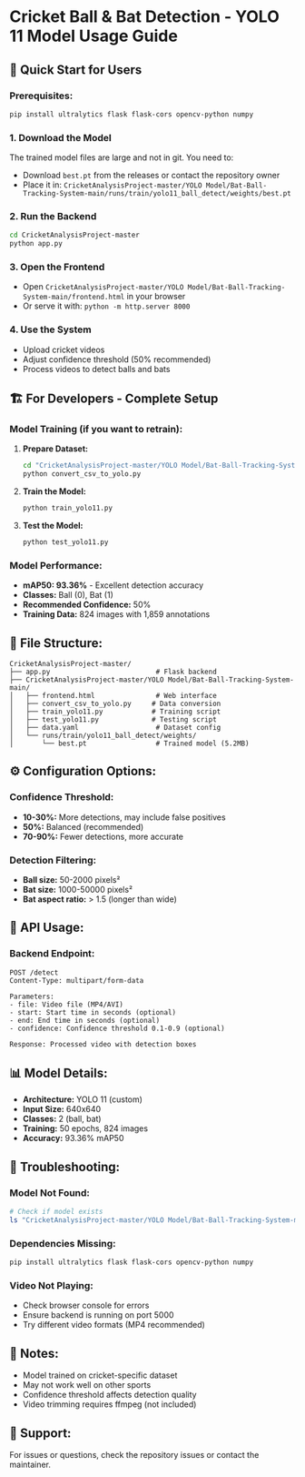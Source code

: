 # Cricket Ball & Bat Detection - YOLO 11 Model Usage Guide

## 🎯 **Quick Start for Users**

### **Prerequisites:**
```bash
pip install ultralytics flask flask-cors opencv-python numpy
```

### **1. Download the Model**
The trained model files are large and not in git. You need to:
- Download `best.pt` from the releases or contact the repository owner
- Place it in: `CricketAnalysisProject-master/YOLO Model/Bat-Ball-Tracking-System-main/runs/train/yolo11_ball_detect/weights/best.pt`

### **2. Run the Backend**
```bash
cd CricketAnalysisProject-master
python app.py
```

### **3. Open the Frontend**
- Open `CricketAnalysisProject-master/YOLO Model/Bat-Ball-Tracking-System-main/frontend.html` in your browser
- Or serve it with: `python -m http.server 8000`

### **4. Use the System**
- Upload cricket videos
- Adjust confidence threshold (50% recommended)
- Process videos to detect balls and bats

## 🏗️ **For Developers - Complete Setup**

### **Model Training (if you want to retrain):**

1. **Prepare Dataset:**
   ```bash
   cd "CricketAnalysisProject-master/YOLO Model/Bat-Ball-Tracking-System-main"
   python convert_csv_to_yolo.py
   ```

2. **Train the Model:**
   ```bash
   python train_yolo11.py
   ```

3. **Test the Model:**
   ```bash
   python test_yolo11.py
   ```

### **Model Performance:**
- **mAP50: 93.36%** - Excellent detection accuracy
- **Classes:** Ball (0), Bat (1)
- **Recommended Confidence:** 50%
- **Training Data:** 824 images with 1,859 annotations

## 📁 **File Structure:**
```
CricketAnalysisProject-master/
├── app.py                          # Flask backend
├── CricketAnalysisProject-master/YOLO Model/Bat-Ball-Tracking-System-main/
│   ├── frontend.html               # Web interface
│   ├── convert_csv_to_yolo.py     # Data conversion
│   ├── train_yolo11.py            # Training script
│   ├── test_yolo11.py             # Testing script
│   ├── data.yaml                   # Dataset config
│   └── runs/train/yolo11_ball_detect/weights/
│       └── best.pt                 # Trained model (5.2MB)
```

## ⚙️ **Configuration Options:**

### **Confidence Threshold:**
- **10-30%:** More detections, may include false positives
- **50%:** Balanced (recommended)
- **70-90%:** Fewer detections, more accurate

### **Detection Filtering:**
- **Ball size:** 50-2000 pixels²
- **Bat size:** 1000-50000 pixels²
- **Bat aspect ratio:** > 1.5 (longer than wide)

## 🚀 **API Usage:**

### **Backend Endpoint:**
```
POST /detect
Content-Type: multipart/form-data

Parameters:
- file: Video file (MP4/AVI)
- start: Start time in seconds (optional)
- end: End time in seconds (optional)
- confidence: Confidence threshold 0.1-0.9 (optional)

Response: Processed video with detection boxes
```

## 📊 **Model Details:**
- **Architecture:** YOLO 11 (custom)
- **Input Size:** 640x640
- **Classes:** 2 (ball, bat)
- **Training:** 50 epochs, 824 images
- **Accuracy:** 93.36% mAP50

## 🔧 **Troubleshooting:**

### **Model Not Found:**
```bash
# Check if model exists
ls "CricketAnalysisProject-master/YOLO Model/Bat-Ball-Tracking-System-main/runs/train/yolo11_ball_detect/weights/best.pt"
```

### **Dependencies Missing:**
```bash
pip install ultralytics flask flask-cors opencv-python numpy
```

### **Video Not Playing:**
- Check browser console for errors
- Ensure backend is running on port 5000
- Try different video formats (MP4 recommended)

## 📝 **Notes:**
- Model trained on cricket-specific dataset
- May not work well on other sports
- Confidence threshold affects detection quality
- Video trimming requires ffmpeg (not included)

## 🤝 **Support:**
For issues or questions, check the repository issues or contact the maintainer. 